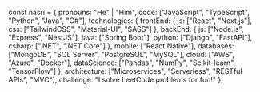 const nasri = {
  pronouns: "He" | "Him",
  code: ["JavaScript", "TypeScript", "Python", "Java", "C#"],
  technologies: {
    frontEnd: {
      js: ["React", "Next.js"],
      css: ["TailwindCSS", "Material-UI", "SASS"]
    },
    backEnd: {
      js: ["Node.js", "Express", "NestJS"],
      java: ["Spring Boot"],
      python: ["Django", "FastAPI"],
      csharp: [".NET", ".NET Core"]
    },
    mobile: ["React Native"],
    databases: ["MongoDB", "SQL Server", "PostgreSQL", "MySQL"],
    cloud: ["AWS", "Azure", "Docker"],
    dataScience: ["Pandas", "NumPy", "Scikit-learn", "TensorFlow"]
  },
  architecture: ["Microservices", "Serverless", "RESTful APIs", "MVC"],
  challenge: "I solve LeetCode problems for fun!"
};

